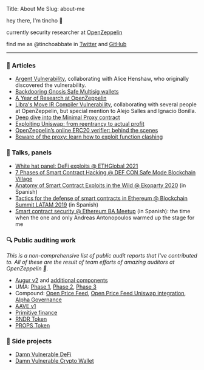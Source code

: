 Title: About Me
Slug: about-me

hey there, I'm tincho 👋

currently security researcher at [OpenZeppelin](https://openzeppelin.com/)

find me as @tinchoabbate in [Twitter](https://twitter.com/tinchoabbate) and [GitHub](https://github.com/tinchoabbate)

---

### 📜 Articles

- [Argent Vulnerability](https://blog.openzeppelin.com/argent-vulnerability-report/), collaborating with Alice Henshaw, who originally discovered the vulnerability.
- [Backdooring Gnosis Safe Multisig wallets](https://blog.openzeppelin.com/backdooring-gnosis-safe-multisig-wallets)
- [A Year of Research at OpenZeppelin](https://blog.openzeppelin.com/a-year-of-research-at-openzeppelin/)
- [Libra's Move IR Compiler Vulnerability](https://blog.openzeppelin.com/libra-vulnerability-summary/), collaborating with several people at OpenZeppelin, but special mention to Alejo Salles and Ignacio Bonilla.
- [Deep dive into the Minimal Proxy contract](https://blog.openzeppelin.com/deep-dive-into-the-minimal-proxy-contract/)
- [Exploiting Uniswap: from reentrancy to actual profit](https://blog.openzeppelin.com/exploiting-uniswap-from-reentrancy-to-actual-profit/)
- [OpenZeppelin’s online ERC20 verifier: behind the scenes](https://forum.openzeppelin.com/t/openzeppelins-online-erc20-verifier-behind-the-scenes/1675)
- [Beware of the proxy: learn how to exploit function clashing](https://forum.openzeppelin.com/t/beware-of-the-proxy-learn-how-to-exploit-function-clashing/1070)

### 📣 Talks, panels

- [White hat panel: DeFi exploits @ ETHGlobal 2021](https://www.youtube.com/watch?v=Df2zzfoTfMc)
- [7 Phases of Smart Contract Hacking @ DEF CON Safe Mode Blockchain Village](https://www.youtube.com/watch?v=gGUOjtri4n8)
- [Anatomy of Smart Contract Exploits in the Wild @ Ekoparty 2020](https://www.youtube.com/watch?v=XOhoAzWCYpc) (in Spanish)
- [Tactics for the defense of smart contracts in Ethereum @ Blockchain Summit LATAM 2019](https://www.youtube.com/watch?v=947zkS_5-hk) (in Spanish)
- [Smart contract security @ Ethereum BA Meetup](https://www.youtube.com/watch?v=S1fK-i9RoE8) (in Spanish): the time when the one and only Andreas Antonopoulos warmed up the stage for me

### 🔍 Public auditing work

_This is a non-comprehensive list of public audit reports that I've contributed to. All of these are the result of team efforts of amazing auditors at OpenZeppelin 🦾._

- [Augur v2](https://blog.openzeppelin.com/augur-core-v2-audit/) and [additional components](https://blog.openzeppelin.com/augur-core-v2-audit-components/)
- UMA: [Phase 1](https://blog.openzeppelin.com/uma-audit-phase-1/), [Phase 2](https://blog.openzeppelin.com/uma-audit-phase-2/), [Phase 3](https://blog.openzeppelin.com/uma-audit-phase-3/)
- Compound: [Open Price Feed](https://blog.openzeppelin.com/compound-open-oracle-audit/), [Open Price Feed Uniswap integration](https://blog.openzeppelin.com/compound-open-price-feed-uniswap-integration-audit/), [Alpha Governance](https://blog.openzeppelin.com/compound-alpha-governance-system-audit/)
- [AAVE v1](https://blog.openzeppelin.com/aave-protocol-audit/)
- [Primitive finance](https://blog.openzeppelin.com/primitive-audit/)
- [RNDR Token](https://blog.openzeppelin.com/rndr-token-transfer-audit-74b21356b849/)
- [PROPS Token](https://blog.openzeppelin.com/props-token-contracts-audit-2/)

### 👷 Side projects

- [Damn Vulnerable DeFi](https://damnvulnerabledefi.xyz)
- [Damn Vulnerable Crypto Wallet](https://gitlab.com/badbounty/dvcw)
